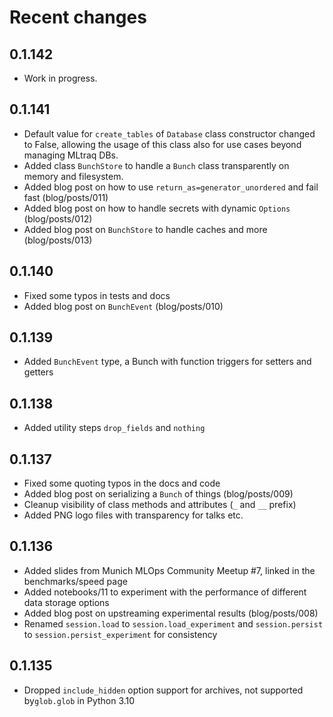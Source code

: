 # Recent changes

## 0.1.142
* Work in progress.

## 0.1.141
* Default value for `create_tables` of `Database` class constructor changed to False, allowing the usage of this class also for use cases beyond managing MLtraq DBs.
* Added class `BunchStore` to handle a `Bunch` class transparently on memory and filesystem.
* Added blog post on how to use `return_as=generator_unordered` and fail fast (blog/posts/011)
* Added blog post on how to handle secrets with dynamic `Options` (blog/posts/012)
* Added blog post on `BunchStore` to handle caches and more (blog/posts/013)

## 0.1.140
* Fixed some typos in tests and docs
* Added blog post on `BunchEvent` (blog/posts/010)

## 0.1.139
* Added `BunchEvent` type, a Bunch with function triggers for setters and getters

## 0.1.138
* Added utility steps `drop_fields` and `nothing`

## 0.1.137

* Fixed some quoting typos in the docs and code
* Added blog post on serializing a `Bunch` of things (blog/posts/009)
* Cleanup visibility of class methods and attributes (`_` and `__` prefix)
* Added PNG logo files with transparency for talks etc.

## 0.1.136

* Added slides from Munich MLOps Community Meetup #7, linked in the benchmarks/speed page
* Added notebooks/11 to experiment with the performance of different data storage options
* Added blog post on upstreaming experimental results (blog/posts/008)
* Renamed `session.load` to `session.load_experiment` and `session.persist` to `session.persist_experiment` for consistency

## 0.1.135

* Dropped `include_hidden` option support for archives, not supported by`glob.glob` in Python 3.10
